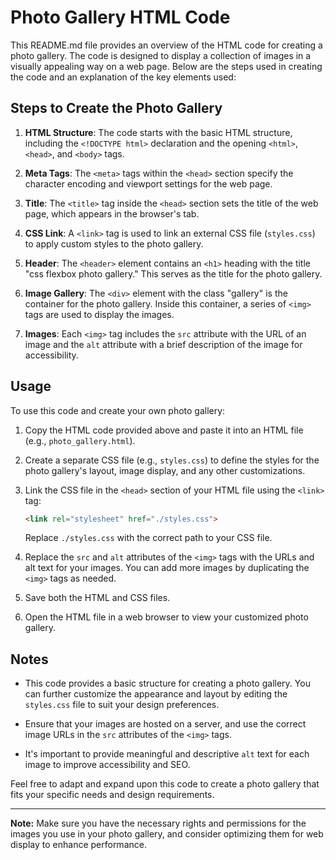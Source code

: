 # Photo Gallery HTML Code

This README.md file provides an overview of the HTML code for creating a photo gallery. The code is designed to display a collection of images in a visually appealing way on a web page. Below are the steps used in creating the code and an explanation of the key elements used:

## Steps to Create the Photo Gallery

1. **HTML Structure**: The code starts with the basic HTML structure, including the `<!DOCTYPE html>` declaration and the opening `<html>`, `<head>`, and `<body>` tags.

2. **Meta Tags**: The `<meta>` tags within the `<head>` section specify the character encoding and viewport settings for the web page.

3. **Title**: The `<title>` tag inside the `<head>` section sets the title of the web page, which appears in the browser's tab.

4. **CSS Link**: A `<link>` tag is used to link an external CSS file (`styles.css`) to apply custom styles to the photo gallery.

5. **Header**: The `<header>` element contains an `<h1>` heading with the title "css flexbox photo gallery." This serves as the title for the photo gallery.

6. **Image Gallery**: The `<div>` element with the class "gallery" is the container for the photo gallery. Inside this container, a series of `<img>` tags are used to display the images.

7. **Images**: Each `<img>` tag includes the `src` attribute with the URL of an image and the `alt` attribute with a brief description of the image for accessibility.

## Usage

To use this code and create your own photo gallery:

1. Copy the HTML code provided above and paste it into an HTML file (e.g., `photo_gallery.html`).

2. Create a separate CSS file (e.g., `styles.css`) to define the styles for the photo gallery's layout, image display, and any other customizations.

3. Link the CSS file in the `<head>` section of your HTML file using the `<link>` tag:

   ```html
   <link rel="stylesheet" href="./styles.css">
   ```

   Replace `./styles.css` with the correct path to your CSS file.

4. Replace the `src` and `alt` attributes of the `<img>` tags with the URLs and alt text for your images. You can add more images by duplicating the `<img>` tags as needed.

5. Save both the HTML and CSS files.

6. Open the HTML file in a web browser to view your customized photo gallery.

## Notes

- This code provides a basic structure for creating a photo gallery. You can further customize the appearance and layout by editing the `styles.css` file to suit your design preferences.

- Ensure that your images are hosted on a server, and use the correct image URLs in the `src` attributes of the `<img>` tags.

- It's important to provide meaningful and descriptive `alt` text for each image to improve accessibility and SEO.

Feel free to adapt and expand upon this code to create a photo gallery that fits your specific needs and design requirements.

---

**Note:** Make sure you have the necessary rights and permissions for the images you use in your photo gallery, and consider optimizing them for web display to enhance performance.
